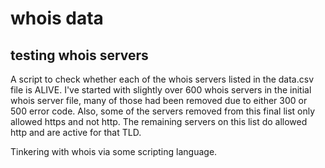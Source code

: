 # whois data
## testing whois servers
A script to check whether each of the whois servers listed in the data.csv file is ALIVE.
I've started with slightly over 600 whois servers in the initial whois server file, many of those had been removed due to either 300 or 500 error code.
Also, some of the servers removed from this final list only allowed https and not http. The remaining servers on this list do allowed http and are active for that TLD.

Tinkering with whois via some scripting language. 